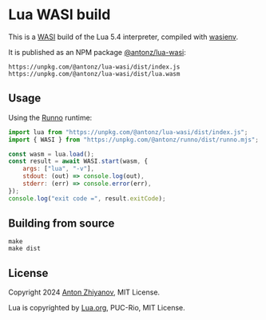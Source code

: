# Lua WASI build

This is a [WASI](https://wasi.dev/) build of the Lua 5.4 interpreter, compiled with [wasienv](https://github.com/wasienv/wasienv).

It is published as an NPM package [@antonz/lua-wasi](https://www.npmjs.com/package/@antonz/lua-wasi):

```
https://unpkg.com/@antonz/lua-wasi/dist/index.js
https://unpkg.com/@antonz/lua-wasi/dist/lua.wasm
```

## Usage

Using the [Runno](https://github.com/nalgeon/runno) runtime:

```js
import lua from "https://unpkg.com/@antonz/lua-wasi/dist/index.js";
import { WASI } from "https://unpkg.com/@antonz/runno/dist/runno.mjs";

const wasm = lua.load();
const result = await WASI.start(wasm, {
    args: ["lua", "-v"],
    stdout: (out) => console.log(out),
    stderr: (err) => console.error(err),
});
console.log("exit code =", result.exitCode);
```

## Building from source

```
make
make dist
```

## License

Copyright 2024 [Anton Zhiyanov](https://antonz.org/), MIT License.

Lua is copyrighted by [Lua.org](https://www.lua.org/license.html), PUC-Rio, MIT License.
